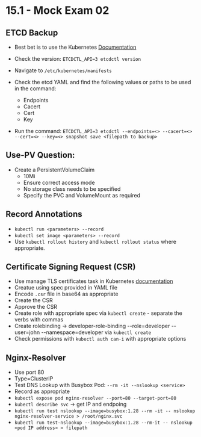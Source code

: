 # 15.1 - Mock Exam 02

## ETCD Backup

- Best bet is to use the Kubernetes [Documentation](https://kubernetes.io/docs/tasks/administer-cluster/configure-upgrade-etcd/#snapshot-using-etcdctl-options)
- Check the version: `ETCDCTL_API=3 etcdctl version`
- Navigate to `/etc/kubernetes/manifests`
- Check the etcd YAML and find the following values or paths to be used in the command:
  - Endpoints
  - Cacert
  - Cert
  - Key

- Run the command: `ETCDCTL_API=3 etcdctl --endpoints=<> --cacert=<> --cert=<> --key=<> snapshot
save <filepath to backup>`

## Use-PV Question:

- Create a PersistentVolumeClaim
  - 10Mi
  - Ensure correct access mode
  - No storage class needs to be specified
  - Specify the PVC and VolumeMount as required

## Record Annotations

- `kubectl run <parameters> --record`
- `kubectl set image <parameters> --record`
- Use `kubectl rollout history` and `kubectl rollout status` where appropriate.

## Certificate Signing Request (CSR)

- Use manage TLS certificates task in Kubernetes [documentation](https://kubernetes.io/docs/tasks/tls/managing-tls-in-a-cluster/)
- Creatue using spec provided in YAML file
- Encode `.csr` file in base64 as appropriate
- Create the CSR
- Approve the CSR
- Create role with appropriate spec via `kubectl create` - separate the verbs with commas
- Create rolebinding -> developer-role-binding --role=developer --user=john --namespace=developer via `kubectl create`
- Check permissions with `kubectl auth can-i` with appropriate options

## Nginx-Resolver

- Use port 80
- Type=ClusterIP
- Test DNS Lookup with Busybox Pod: `--rm -it --nslookup <service>`
- Record as appropriate
- `kubectl expose pod nginx-resolver --port=80 --target-port=80`
- `kubectl describe svc` -> get IP and endpoing
- `kubectl run test nslookup --image=busybox:1.28 --rm -it -- nslookup nginx-resolver-service > /root/nginx.svc`
- `kubectl run test-nslookup --image=busybox:1.28 --rm-it -- nslookup <pod IP address> > filepath`

##